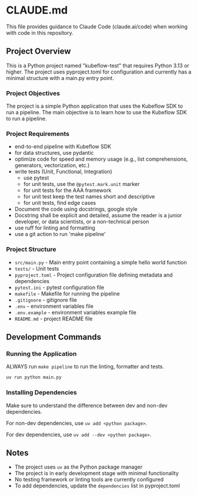 # CLAUDE.md

This file provides guidance to Claude Code (claude.ai/code) when working with code in this repository.

## Project Overview

This is a Python project named "kubeflow-test" that requires Python 3.13 or higher. The project uses pyproject.toml for configuration and currently has a minimal structure with a main.py entry point.

### Project Objectives

The project is a simple Python application that uses the Kubeflow SDK to run a pipeline.
The main objective is to learn how to use the Kubeflow SDK to run a pipeline.

### Project Requirements

- end-to-end pipeline with Kubeflow SDK
- for data structures, use pydantic
- optimize code for speed and memory usage (e.g., list comprehensions, generators, vectorization, etc.)
- write tests (Unit, Functional, Integration)
  - use pytest
  - for unit tests, use the `@pytest.mark.unit` marker
  - for unit tests for the AAA framework
  - for unit test keep the test names short and descriptive
  - for unit tests, find edge cases
- Document the code using docstrings, google style
- Docstring shall be explicit and detailed, assume the reader is a junior developer, or data scientists, or a non-technical person
- use ruff for linting and formatting
- use a git action to run 'make pipeline'

### Project Structure

- `src/main.py` - Main entry point containing a simple hello world function
- `tests/` - Unit tests
- `pyproject.toml` - Project configuration file defining metadata and dependencies
- `pytest.ini` - pytest configuration file
- `makefile` - Makefile for running the pipeline
- `.gitignore` - gitignore file
- `.env` - environment variables file
- `.env.example` - environment variables example file
- `README.md` - project README file

## Development Commands

### Running the Application

ALWAYS run `make pipeline` to run the linting, formatter and tests.

```bash
uv run python main.py
```

### Installing Dependencies

Make sure to understand the difference between dev and non-dev dependencies.

For non-dev dependencies, use `uv add <python package>`.

For dev dependencies, use `uv add --dev <python package>`.

## Notes

- The project uses `uv` as the Python package manager
- The project is in early development stage with minimal functionality
- No testing framework or linting tools are currently configured
- To add dependencies, update the `dependencies` list in pyproject.toml

